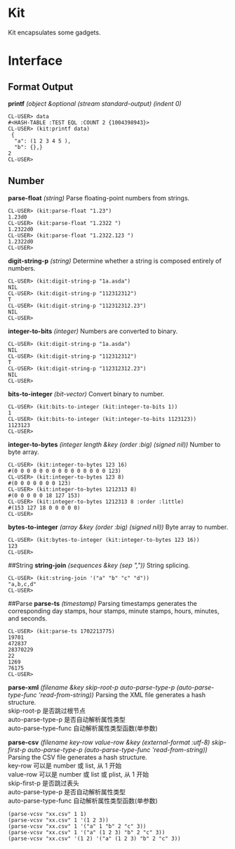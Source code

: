 # Kit 
Kit encapsulates some gadgets.

# Interface
## Format Output
**printf** *(object &optional (stream *standard-output*) (indent 0)*
```
CL-USER> data
#<HASH-TABLE :TEST EQL :COUNT 2 {1004398943}>
CL-USER> (kit:printf data)
 {
  "a": (1 2 3 4 5 ), 
  "b": {},}
2
CL-USER> 
```

## Number
**parse-float** *(string)*
Parse floating-point numbers from strings.
```
CL-USER> (kit:parse-float "1.23")
1.23d0
CL-USER> (kit:parse-float "1.2322 ")
1.2322d0
CL-USER> (kit:parse-float "1.2322.123 ")
1.2322d0
CL-USER> 
```

**digit-string-p** *(string)*
Determine whether a string is composed entirely of numbers.
```
CL-USER> (kit:digit-string-p "1a.asda")
NIL
CL-USER> (kit:digit-string-p "112312312")
T
CL-USER> (kit:digit-string-p "112312312.23")
NIL
CL-USER> 
```

**integer-to-bits** *(integer)*
Numbers are converted to binary.
```
CL-USER> (kit:digit-string-p "1a.asda")
NIL
CL-USER> (kit:digit-string-p "112312312")
T
CL-USER> (kit:digit-string-p "112312312.23")
NIL
CL-USER> 
```

**bits-to-integer** *(bit-vector)*
Convert binary to number.
```
CL-USER> (kit:bits-to-integer (kit:integer-to-bits 1))
1
CL-USER> (kit:bits-to-integer (kit:integer-to-bits 1123123))
1123123
CL-USER> 
```

**integer-to-bytes** *(integer length &key (order :big) (signed nil))*
Number to byte array.
```
CL-USER> (kit:integer-to-bytes 123 16)
#(0 0 0 0 0 0 0 0 0 0 0 0 0 0 0 123)
CL-USER> (kit:integer-to-bytes 123 8)
#(0 0 0 0 0 0 0 123)
CL-USER> (kit:integer-to-bytes 1212313 8)
#(0 0 0 0 0 18 127 153)
CL-USER> (kit:integer-to-bytes 1212313 8 :order :little)
#(153 127 18 0 0 0 0 0)
CL-USER> 
```

**bytes-to-integer** *(array &key (order :big) (signed nil))*
Byte array to number.
```
CL-USER> (kit:bytes-to-integer (kit:integer-to-bytes 123 16))
123
CL-USER> 
```

##String
**string-join** *(sequences &key (sep ","))*
String splicing.
```
CL-USER> (kit:string-join '("a" "b" "c" "d"))
"a,b,c,d"
CL-USER> 
```

##Parse
**parse-ts** *(timestamp)*
Parsing timestamps generates the corresponding day stamps, hour stamps, minute stamps, hours, minutes, and seconds.
```
CL-USER> (kit:parse-ts 1702213775)
19701
472837
28370229
22
1269
76175
CL-USER> 
```

**parse-xml** *(filename &key skip-root-p auto-parse-type-p (auto-parse-type-func 'read-from-string))*
Parsing the XML file generates a hash structure.  
skip-root-p 是否跳过根节点  
auto-parse-type-p 是否自动解析属性类型  
auto-parse-type-func 自动解析属性类型函数(单参数)  

**parse-csv** *(filename key-row value-row &key (external-format :utf-8) skip-first-p auto-parse-type-p (auto-parse-type-func 'read-from-string))*
Parsing the CSV file generates a hash structure.  
key-row 可以是 number 或 list, 从 1 开始  
value-row 可以是 number 或 list 或 plist, 从 1 开始  
skip-first-p 是否跳过表头  
auto-parse-type-p 是否自动解析属性类型  
auto-parse-type-func 自动解析属性类型函数(单参数)  
  
```
(parse-vcsv "xx.csv" 1 1)
(parse-vcsv "xx.csv" 1 '(1 2 3))
(parse-vcsv "xx.csv" 1 '("a" 1 "b" 2 "c" 3))
(parse-vcsv "xx.csv" 1 '("a" (1 2 3) "b" 2 "c" 3))
(parse-vcsv "xx.csv" '(1 2) '("a" (1 2 3) "b" 2 "c" 3))
```
